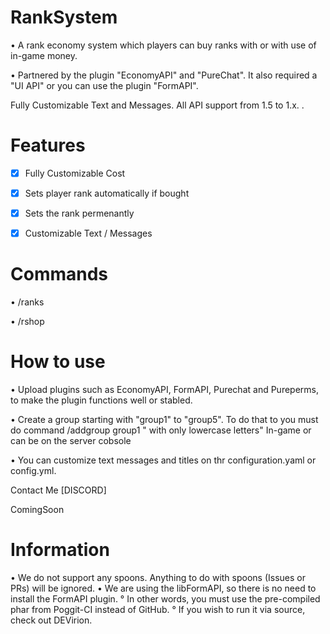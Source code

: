# RankSystem

• A rank economy system which players can buy ranks with or with use of in-game money.

• Partnered by the plugin "EconomyAPI" and "PureChat". It also required a "UI API" or you can use the plugin "FormAPI".

Fully Customizable Text and Messages. All API support from 1.5 to 1.x. .

# Features
- [x] Fully Customizable Cost

- [x] Sets player rank automatically if bought

- [x] Sets the rank permenantly

- [x] Customizable Text / Messages

# Commands
• /ranks

• /rshop

# How to use
• Upload plugins such as EconomyAPI, FormAPI, Purechat and Pureperms, to make the plugin functions well or stabled.

• Create a group starting with "group1" to "group5". To do that to you must do command /addgroup group1 " with only lowercase letters" In-game or can be on the server cobsole

• You can customize text messages and titles on thr configuration.yaml or config.yml.

Contact Me
[DISCORD]

ComingSoon

# Information
• We do not support any spoons. Anything to do with spoons (Issues or PRs) will be ignored. • We are using the libFormAPI, so there is no need to install the FormAPI plugin. ° In other words, you must use the pre-compiled phar from Poggit-CI instead of GitHub. ° If you wish to run it via source, check out DEVirion.

